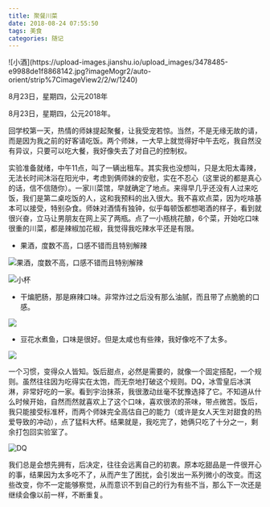 ```yaml
---
title: 聚餐川菜
date: 2018-08-24 07:55:50
tags: 美食
categories: 随记
---
```


<meta name="referrer" content="no-referrer" />
![小酒](https://upload-images.jianshu.io/upload_images/3478485-e9988de1f8868142.jpg?imageMogr2/auto-orient/strip%7CimageView2/2/w/1240)

8月23日，星期四，公元2018年

<!--more-->

8月23日，星期四，公元2018年。

回学校第一天，热情的师妹提起聚餐，让我受宠若惊。当然，不是无缘无故的请，而是因为我之前的好客请吃饭。两个师妹，一大早上就觉得好中午去吃，我自然没有异议，只要可以吃大餐，我好像失去了对自己的控制权。

实验准备就绪，中午11点，叫了一辆出租车。其实我也没想叫，只是太阳太毒辣，无法长时间沐浴在阳光中，考虑到俩师妹的安慰，实在不忍心（这里说的都是真心的话，信不信随你）。一家川菜馆，早就确定了地点。来得早几乎还没有人过来吃饭，我们是第二桌吃饭的人，这和我预料的出入很大。我不喜欢点菜，因为吃啥基本可以接受，特别杂食。师妹对酒情有独钟，似乎每顿饭都想喝酒的样子，看到就很兴奋，立马让男朋友在网上买了两瓶。点了一小瓶桃花酿，6个菜，开始吃口味很重的川菜，都是辣椒加花椒，我觉得我吃辣水平还是有限。

- 果酒，度数不高，口感不错而且特别解辣

![果酒，度数不高，口感不错而且特别解辣](https://upload-images.jianshu.io/upload_images/3478485-4b9966b2ea91b3de.jpg?imageMogr2/auto-orient/strip%7CimageView2/2/w/1240)



![小杯](https://upload-images.jianshu.io/upload_images/3478485-be65eeafe3a1917a.jpg?imageMogr2/auto-orient/strip%7CimageView2/2/w/1240)



- 干煸肥肠，那是麻辣口味。非常炸过之后没有那么油腻，而且带了点脆脆的口感。

![](https://upload-images.jianshu.io/upload_images/3478485-d255748f20b57375.jpg?imageMogr2/auto-orient/strip%7CimageView2/2/w/1240)



- 豆花水煮鱼，口味是很好。但是太咸也有些辣，我好像吃不了太多。 

![](https://upload-images.jianshu.io/upload_images/3478485-861b24003d391938.jpg?imageMogr2/auto-orient/strip%7CimageView2/2/w/1240)



一个习惯，变得众人皆知。饭后甜点，必然是需要的，就像一个固定搭配，一个规则。虽然往往因为吃得实在太饱，而无奈地打破这个规则。DQ，冰雪皇后冰淇淋，非常好吃的一家。看到宇治抹茶，我很激动丝毫不犹豫选择了它。不知道从什么时候开始，自然而然就喜欢上了这个口味，喜欢很浓的茶味，带点微苦。饭后，我只能接受标准杯，而两个师妹完全高估自己的能力（或许是女人天生对甜食的热爱导致的冲动），点了猛料大杯。结果就是，我吃完了，她俩只吃了十分之一，剩余打包回实验室了。



![DQ](https://upload-images.jianshu.io/upload_images/3478485-bb8290de9c5194a2.jpg?imageMogr2/auto-orient/strip%7CimageView2/2/w/1240)




我们总是会想先拥有，后决定，往往会远离自己的初衷。原本吃甜品是一件很开心的事，结果因为太多吃不了，从而产生了困扰，会引发出一系列微小的改变。而这些改变，你不一定能够察觉，从而意识不到自己的行为有些不当，那么下一次还是继续会像以前一样，不断重复。